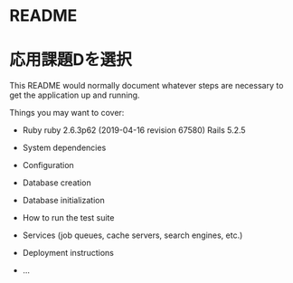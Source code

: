# README
# 応用課題Dを選択

This README would normally document whatever steps are necessary to get the
application up and running.

Things you may want to cover:

* Ruby 
  ruby 2.6.3p62 (2019-04-16 revision 67580)
  Rails 5.2.5
* System dependencies

* Configuration

* Database creation

* Database initialization

* How to run the test suite

* Services (job queues, cache servers, search engines, etc.)

* Deployment instructions

* ...
